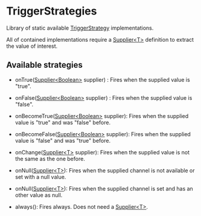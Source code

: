# TriggerStrategies
Library of static available [TriggerStrategy](TRIGGER_STRATEGY.html) implementations.

All of contained implementations require a [Supplier\<T\>](SUPPLIER.html) definition to extract the value of interest.

## Available strategies

- onTrue([Supplier\<Boolean\>](SUPPLIER.html) supplier) : Fires when the supplied value is "true".

- onFalse([Supplier\<Boolean\>](SUPPLIER.html) supplier) : Fires when the supplied value is "false".

- onBecomeTrue([Supplier\<Boolean\>](SUPPLIER.html) supplier): Fires when the supplied value is "true" and was "false" before.

- onBecomeFalse([Supplier\<Boolean\>](SUPPLIER.html) supplier): Fires when the supplied value is "false" and was "true" before.

- onChange([Supplier\<T\>](SUPPLIER.html) supplier): Fires when the supplied value is not the same as the one before.

- onNull([Supplier\<T\>](SUPPLIER.html)): Fires when the supplied channel is not available or set with a null value. 

- onNull([Supplier\<T\>](SUPPLIER.html)): Fires when the supplied channel is set and has an other value as null. 

- always(): Fires always. Does not need a [Supplier\<T\>](SUPPLIER.html).
